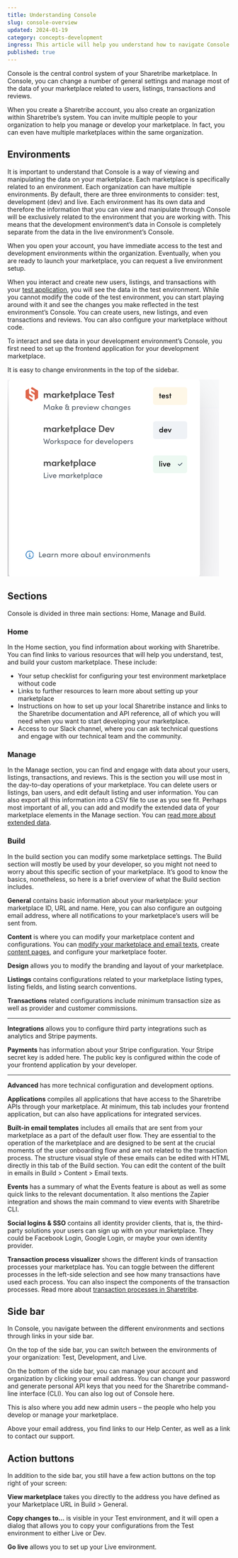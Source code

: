 ```yaml
---
title: Understanding Console
slug: console-overview
updated: 2024-01-19
category: concepts-development
ingress: This article will help you understand how to navigate Console.
published: true
---
```


Console is the central control system of your Sharetribe marketplace. In
Console, you can change a number of general settings and manage most of
the data of your marketplace related to users, listings, transactions
and reviews.

When you create a Sharetribe account, you also create an organization
within Sharetribe’s system. You can invite multiple people to your
organization to help you manage or develop your marketplace. In fact,
you can even have multiple marketplaces within the same organization.

## Environments

It is important to understand that Console is a way of viewing and
manipulating the data on your marketplace. Each marketplace is
specifically related to an environment. Each organization can have
multiple environments. By default, there are three environments to
consider: test, development (dev) and live. Each environment has its own
data and therefore the information that you can view and manipulate
through Console will be exclusively related to the environment that you
are working with. This means that the development environment’s data in
Console is completely separate from the data in the live environment’s
Console.

When you open your account, you have immediate access to the test and
development environments within the organization. Eventually, when you
are ready to launch your marketplace, you can request a live environment
setup.

When you interact and create new users, listings, and transactions with
your [test application](https://console.sharetribe.com), you will see
the data in the test environment. While you cannot modify the code of
the test environment, you can start playing around with it and see the
changes you make reflected in the test environment’s Console. You can
create users, new listings, and even transactions and reviews. You can
also configure your marketplace without code.

To interact and see data in your development environment’s Console, you
first need to set up the frontend application for your development
marketplace.

It is easy to change environments in the top of the sidebar.

![Change environments](./env-change.png)

## Sections

Console is divided in three main sections: Home, Manage and Build.

### Home

In the Home section, you find information about working with Sharetribe.
You can find links to various resources that will help you understand,
test, and build your custom marketplace. These include:

- Your setup checklist for configuring your test environment marketplace
  without code
- Links to further resources to learn more about setting up your
  marketplace
- Instructions on how to set up your local Sharetribe instance and links
  to the Sharetribe documentation and API reference, all of which you
  will need when you want to start developing your marketplace.
- Access to our Slack channel, where you can ask technical questions and
  engage with our technical team and the community.

### Manage

In the Manage section, you can find and engage with data about your
users, listings, transactions, and reviews. This is the section you will
use most in the day-to-day operations of your marketplace. You can
delete users or listings, ban users, and edit default listing and user
information. You can also export all this information into a CSV file to
use as you see fit. Perhaps most important of all, you can add and
modify the extended data of your marketplace elements in the Manage
section. You can
[read more about extended data](/concepts/extended-data-introduction/).

### Build

In the build section you can modify some marketplace settings. The Build
section will mostly be used by your developer, so you might not need to
worry about this specific section of your marketplace. It’s good to know
the basics, nonetheless, so here is a brief overview of what the Build
section includes.

**General** contains basic information about your marketplace: your
marketplace ID, URL and name. Here, you can also configure an outgoing
email address, where all notifications to your marketplace’s users will
be sent from.

**Content** is where you can modify your marketplace content and
configurations. You can
[modify your marketplace and email texts](/concepts/marketplace-texts/),
create [content pages](/concepts/headless-content-management/), and
configure your marketplace footer.

**Design** allows you to modify the branding and layout of your
marketplace.

**Listings** contains configurations related to your marketplace listing
types, listing fields, and listing search conventions.

**Transactions** related configurations include minimum transaction size
as well as provider and customer commissions.

---

**Integrations** allows you to configure third party integrations such
as analytics and Stripe payments.

**Payments** has information about your Stripe configuration. Your
Stripe secret key is added here. The public key is configured within the
code of your frontend application by your developer.

---

**Advanced** has more technical configuration and development options.

**Applications** compiles all applications that have access to the
Sharetribe APIs through your marketplace. At minimum, this tab includes
your frontend application, but can also have applications for integrated
services.

**Built-in email templates** includes all emails that are sent from your
marketplace as a part of the default user flow. They are essential to
the operation of the marketplace and are designed to be sent at the
crucial moments of the user onboarding flow and are not related to the
transaction process. The structure visual style of these emails can be
edited with HTML directly in this tab of the Build section. You can edit
the content of the built in emails in Build > Content > Email texts.

**Events** has a summary of what the Events feature is about as well as
some quick links to the relevant documentation. It also mentions the
Zapier integration and shows the main command to view events with
Sharetribe CLI.

**Social logins & SSO** contains all identity provider clients, that is,
the third-party solutions your users can sign up with on your
marketplace. They could be Facebook Login, Google Login, or maybe your
own identity provider.

**Transaction process visualizer** shows the different kinds of
transaction processes your marketplace has. You can toggle between the
different processes in the left-side selection and see how many
transactions have used each process. You can also inspect the components
of the transaction processes. Read more about
[transaction processes in Sharetribe](/concepts/transaction-process/).

## Side bar

In Console, you navigate between the different environments and sections
through links in your side bar.

On the top of the side bar, you can switch between the environments of
your organization: Test, Development, and Live.

On the bottom of the side bar, you can manage your account and
organization by clicking your email address. You can change your
password and generate personal API keys that you need for the Sharetribe
command-line interface (CLI). You can also log out of Console here.

This is also where you add new admin users – the people who help you
develop or manage your marketplace.

Above your email address, you find links to our Help Center, as well as
a link to contact our support.

## Action buttons

In addition to the side bar, you still have a few action buttons on the
top right of your screen:

**View marketplace** takes you directly to the address you have defined
as your Marketplace URL in Build > General.

**Copy changes to...** is visible in your Test environment, and it will
open a dialog that allows you to copy your configurations from the Test
environment to either Live or Dev.

**Go live** allows you to set up your Live environment.
